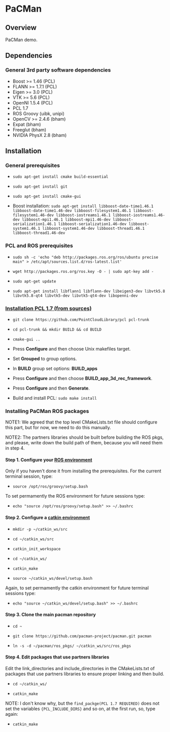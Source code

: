 # PaCMan

## Overview

PaCMan demo.

## Dependencies

### General 3rd party software dependencies

* Boost >= 1.46 (PCL)
* FLANN >= 1.7.1 (PCL)
* Eigen >= 3.0 (PCL)
* VTK >= 5.6 (PCL)
* OpenNI 1.5.4 (PCL)
* PCL 1.7
* ROS Groovy (uibk, unipi)
* OpenCV >= 2.4.6 (bham)
* Expat (bham)
* Freeglut (bham)
* NVIDIA PhysX 2.8 (bham)

## Installation

### General prerequisites

* `sudo apt-get install cmake build-essential`

* `sudo apt-get install git`

* `sudo apt-get install cmake-gui`

* Boost installation: `sudo apt-get install libboost-date-time1.46.1 libboost-date-time1.46-dev libboost-filesystem1.46.1 libboost-filesystem1.46-dev libboost-iostreams1.46.1 libboost-iostreams1.46-dev libboost-mpi1.46.1 libboost-mpi1.46-dev libboost-serialization1.46.1 libboost-serialization1.46-dev libboost-system1.46.1 libboost-system1.46-dev libboost-thread1.46.1 libboost-thread1.46-dev`

### PCL and ROS prerequisites

* `sudo sh -c 'echo "deb http://packages.ros.org/ros/ubuntu precise main" > /etc/apt/sources.list.d/ros-latest.list'`

* `wget http://packages.ros.org/ros.key -O - | sudo apt-key add -`

* `sudo apt-get update`

* `sudo apt-get install libflann1 libflann-dev libeigen3-dev libvtk5.8 libvtk5.8-qt4 libvtk5-dev libvtk5-qt4-dev libopenni-dev`

### [Installation PCL 1.7 (from sources)](http://pointclouds.org/downloads/source.html)

* `git clone https://github.com/PointCloudLibrary/pcl pcl-trunk`

* `cd pcl-trunk && mkdir BUILD && cd BUILD`

* `cmake-gui ..`

* Press **Configure** and then choose Unix makefiles target.

* Set **Grouped** to group options.

* In **BUILD** group set options: **BUILD_apps** 

* Press **Configure** and then choose **BUILD_app_3d_rec_framework**.

* Press **Configure** and then **Generate**.

* Build and install PCL: `sudo make install`


### Installing PaCMan ROS packages

NOTE1: We agreed that the top level CMakeLists.txt file should configure this part, but for now, we need to do this manually.

NOTE2: The partners libraries should be built before building the ROS pkgs, and please, write down the build path of them, because you will need them in step 4.


#### Step 1. Configure your [ROS environment](http://wiki.ros.org/groovy/Installation/Ubuntu#groovy.2BAC8-Installation.2BAC8-DebEnvironment.Environment_setup)

Only if you haven't done it from installing the prerequisites. For the current terminal session, type:

* `source /opt/ros/groovy/setup.bash`

To set permamently the ROS environment for future sessions type:

* `echo "source /opt/ros/groovy/setup.bash" >> ~/.bashrc`

#### Step 2. Configure a [catkin environment](http://wiki.ros.org/catkin/Tutorials/create_a_workspace) 

* `mkdir -p ~/catkin_ws/src`

* `cd ~/catkin_ws/src`
 
* `catkin_init_workspace`

* `cd ~/catkin_ws/`

* `catkin_make`

* `source ~/catkin_ws/devel/setup.bash`

Again, to set permamently the catkin environment for future terminal sessions type:

* `echo "source ~/catkin_ws/devel/setup.bash" >> ~/.bashrc`

#### Step 3. Clone the main pacman repository

* `cd ~`

* `git clone https://github.com/pacman-project/pacman.git pacman`

* `ln -s -d ~/pacman/ros_pkgs/ ~/catkin_ws/src/ros_pkgs`

#### Step 4. Edit packages that use partners libraries

Edit the link_directories and include_directories in the CMakeLists.txt of packages that use partners libraries to ensure proper linking and then build.

* `cd ~/catkin_ws/`

* `catkin_make`

NOTE: I don't know why, but the `find_packge(PCL 1.7 REQUIRED)` does not set the variables `{PCL_INCLUDE_DIRS}` and so on, at the first run, so, type again:

* `catkin_make`









